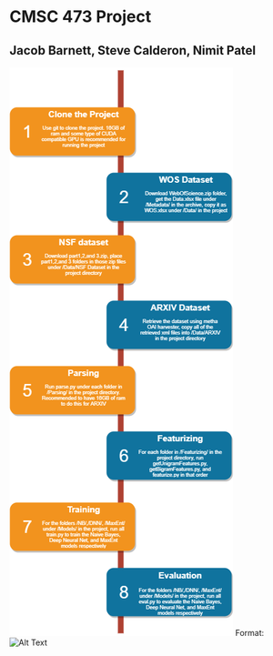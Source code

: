 # CMSC 473 Project
## Jacob Barnett, Steve Calderon, Nimit Patel

![Pipeline](/images/pipeline.png)
Format: ![Alt Text](url)
